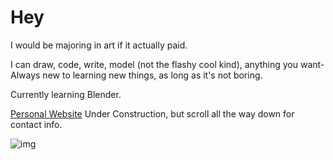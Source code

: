 # Hey

I would be majoring in art if it actually paid.

I can draw, code, write, model (not the flashy cool kind), anything you want- Always new to learning new things, as long as it's not boring.

Currently learning Blender.

[Personal Website](https://www.shokkunn.art/) Under Construction, but scroll all the way down for contact info.

![img](https://i.imgur.com/9K2clnw.png)


